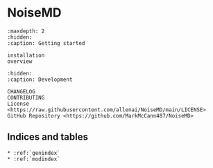 # **NoiseMD**

```{toctree}
:maxdepth: 2
:hidden:
:caption: Getting started

installation
overview
```

```{toctree}
:hidden:
:caption: Development

CHANGELOG
CONTRIBUTING
License <https://raw.githubusercontent.com/allenai/NoiseMD/main/LICENSE>
GitHub Repository <https://github.com/MarkMcCann487/NoiseMD>
```

## Indices and tables

```{eval-rst}
* :ref:`genindex`
* :ref:`modindex`
```
